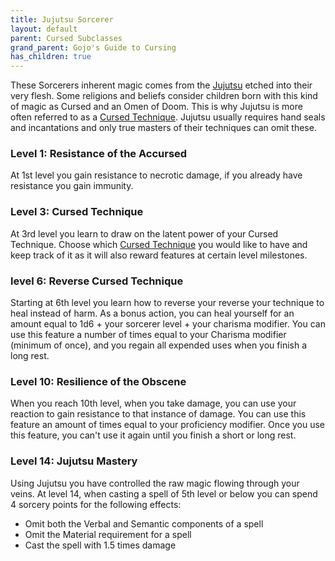 ```yaml
---
title: Jujutsu Sorcerer
layout: default
parent: Cursed Subclasses
grand_parent: Gojo's Guide to Cursing
has_children: true
---
```

These Sorcerers inherent magic comes from the [Jujutsu](/Gojo's%20Guide%20to%20Cursing/subclasses/Cursed%20Techniques/) etched into their very flesh. Some religions and beliefs consider children born with this kind of magic as Cursed and an Omen of Doom. This is why Jujutsu is more often referred to as a [Cursed Technique](/Gojo's%20Guide%20to%20Cursing/subclasses/Cursed%20Techniques/). Jujutsu usually requires hand seals and incantations and only true masters of their techniques can omit these.

### Level 1: Resistance of the Accursed
At 1st level you gain resistance to necrotic damage, if you already have resistance you gain immunity.

### Level 3: Cursed Technique
At 3rd level you learn to draw on the latent power of your Cursed Technique. Choose which [Cursed Technique](/Gojo's%20Guide%20to%20Cursing/subclasses/Cursed%20Techniques/) you would like to have and keep track of it as it will also reward features at certain level milestones.

### level 6: Reverse Cursed Technique
Starting at 6th level you learn how to reverse your reverse your technique to heal instead of harm. As a bonus action, you can heal yourself for an amount equal to 1d6 + your sorcerer level + your charisma modifier. You can use this feature a number of times equal to your Charisma modifier (minimum of once), and you regain all expended uses when you finish a long rest.

### Level 10: Resilience of the Obscene
When you reach 10th level, when you take damage, you can use your reaction to gain resistance to that instance of damage. You can use this feature an amount of times equal to your proficiency modifier. Once you use this feature, you can't use it again until you finish a short or long rest.

### Level 14: Jujutsu Mastery
Using Jujutsu you have controlled the raw magic flowing through your veins. At level 14, when casting a spell of 5th level or below you can spend 4 sorcery points for the following effects:
- Omit both the Verbal and Semantic components of a spell
- Omit the Material requirement for a spell
- Cast the spell with 1.5 times damage